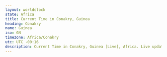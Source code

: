 ```yaml
---
layout: worldclock
state: Africa
title: Current Time in Conakry, Guinea
heading: Conakry
name: Guinea
iso: GN
timezone: Africa/Conakry
utc: UTC -00:16
description: Current Time in Conakry, Guinea [Live], Africa. Live update now time in Conakry, timezone Africa/Conakry, UTC -00:16, Country ISO code & Current Local Time.
---
```



